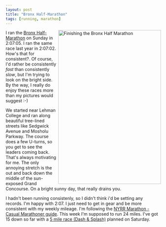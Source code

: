 ```yaml
---
layout: post
title: "Bronx Half-Marathon"
tags: [running, marathon]
---
```


<img style="float: right;" src="http://kurup.org/photo/images/22265/bronx-half.jpg" height="500" width="333" alt="Finishing the Bronx Half Marathon"/>

I ran the [Bronx Half-Marathon](http://web2.nyrrc.org/cgi-bin/start.cgi/aes-programs/results/startup.html?result.id=a50710&amp;result.year=2005) on Sunday in 2:07:05. I ran the same race last year in 2:07:02. How's that for consistent?. Of course, I'd rather be consistently _fast_ than consistently _slow_, but I'm trying to look on the bright side. By the way, I really do enjoy these races more than my pictures would suggest :-)

We started near Lehman College and ran along beautiful tree-lined streets like Sedgwick Avenue and Mosholu Parkway. The course does a few U-turns, so you get to see the leaders coming back. That's always motivating for me. The only annoying stretch is the out and back down the middle of the sun-exposed Grand Concourse. On a bright sunny day, that really drains you.

I hadn't been running consistenly, so I didn't think i'd be setting any records. I'm happy with 2:07. I just need to get in gear and be more consistent with my weekly mileage. I'm following the [NYRR Marathon - Casual Marathoner guide](http://www.ingnycmarathon.org/training/trainingschedule.php). This week I'm supposed to run 24 miles. I've got 15 down so far with a [5 mile race (Dash &amp; Splash)](http://www.nyrr.org/race/2005/r0716x00.php) planned on Saturday.
